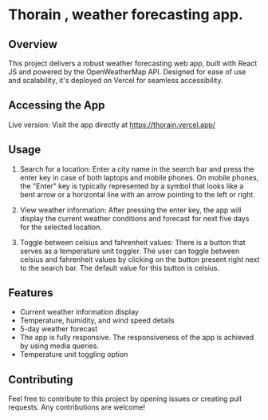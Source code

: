 # Thorain , weather forecasting app.
## Overview
This project delivers a robust weather forecasting web app, built with React JS and powered by the OpenWeatherMap API. Designed for ease of use and scalability, it's deployed on Vercel for seamless accessibility.

## Accessing the App
Live version: Visit the app directly at https://thorain.vercel.app/

## Usage 
1. Search for a location:
Enter a city name in the search bar and press the enter key in case of both laptops and mobile phones.
On mobile phones, the "Enter" key is typically represented by a symbol that looks like a bent arrow or a horizontal line with an arrow pointing to the left or right.

2. View weather information:
After pressing the enter key, the app will display the current weather conditions and forecast for next five days for the selected location.

3. Toggle between celsius and fahrenheit values: 
There is a button that serves as a temperature unit toggler. The user can toggle between celsius and fahrenheit values by clicking on the button present right next to the search bar. The default value for this button is celsius.

## Features
- Current weather information display
- Temperature, humidity, and wind speed details
- 5-day weather forecast
- The app is fully responsive. The responsiveness of the app is achieved by using media queries.
- Temperature unit toggling option

## Contributing
Feel free to contribute to this project by opening issues or creating pull requests. Any contributions are welcome!

